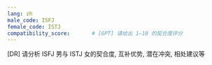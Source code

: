 ```yaml
---
lang: zh
male_code: ISFJ
female_code: ISTJ
compatibility_score:       # [GPT] 请给出 1–10 的契合度评分
---
```


[DR] 请分析 ISFJ 男与 ISTJ 女的契合度, 互补优势, 潜在冲突, 相处建议等

